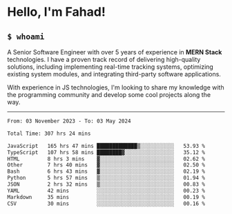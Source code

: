 <h1>Hello, I'm Fahad!</h1>

<h2><code>$ whoami</code></h2>

A Senior Software Engineer with over 5 years of experience in **MERN Stack** technologies. I have a proven track record of delivering high-quality solutions, including implementing real-time tracking systems, optimizing existing system modules, and integrating third-party software applications.

With experience in JS technologies, I'm looking to share my knowledge with the programming community and develop some cool projects along the way.

---

<!--START_SECTION:waka-->

```txt
From: 03 November 2023 - To: 03 May 2024

Total Time: 307 hrs 24 mins

JavaScript   165 hrs 47 mins █████████████▒░░░░░░░░░░░   53.93 %
TypeScript   107 hrs 58 mins ████████▓░░░░░░░░░░░░░░░░   35.12 %
HTML         8 hrs 3 mins    ▓░░░░░░░░░░░░░░░░░░░░░░░░   02.62 %
Other        7 hrs 40 mins   ▓░░░░░░░░░░░░░░░░░░░░░░░░   02.50 %
Bash         6 hrs 43 mins   ▓░░░░░░░░░░░░░░░░░░░░░░░░   02.19 %
Python       5 hrs 57 mins   ▒░░░░░░░░░░░░░░░░░░░░░░░░   01.94 %
JSON         2 hrs 32 mins   ▒░░░░░░░░░░░░░░░░░░░░░░░░   00.83 %
YAML         42 mins         ░░░░░░░░░░░░░░░░░░░░░░░░░   00.23 %
Markdown     35 mins         ░░░░░░░░░░░░░░░░░░░░░░░░░   00.19 %
CSV          30 mins         ░░░░░░░░░░░░░░░░░░░░░░░░░   00.16 %
```

<!--END_SECTION:waka-->

<!--
**heyFahad/heyFahad** is a ✨ _special_ ✨ repository because its `README.md` (this file) appears on your GitHub profile.

Here are some ideas to get you started:

- 🔭 I’m currently working on ...
- 🌱 I’m currently learning ...
- 👯 I’m looking to collaborate on ...
- 🤔 I’m looking for help with ...
- 💬 Ask me about ...
- 📫 How to reach me: ...
- 😄 Pronouns: ...
- ⚡ Fun fact: ...
-->
